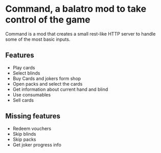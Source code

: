 # Command, a balatro mod to take control of the game

Command is a mod that creates a small rest-like HTTP server to handle some of the most basic inputs.

## Features

- Play cards
- Select blinds
- Buy Cards and jokers form shop
- Open packs and select the cards
- Get information about current hand and blind
- Use consumables
- Sell cards

## Missing features

- Redeem vouchers
- Skip blinds
- Skip packs
- Get joker progress info
